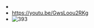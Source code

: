 - 
- https://youtu.be/GwsLoou2RKg
- ![393](https://user-images.githubusercontent.com/120780104/208239996-6bad61f3-d16c-45b6-8e9c-8f90ae6b708d.jpg)

